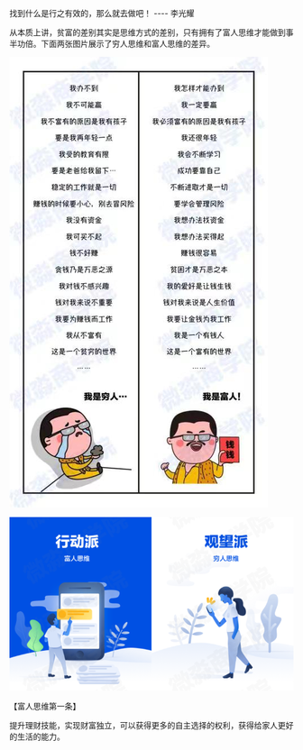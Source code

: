 找到什么是行之有效的，那么就去做吧！ ---- 李光耀

从本质上讲，贫富的差别其实是思维方式的差别，只有拥有了富人思维才能做到事半功倍。下面两张图片展示了穷人思维和富人思维的差异。

![](../imgs/穷人思维和富人思维1.jpg)

![](../imgs/穷人思维和富人思维2.png)

【富人思维第一条】

提升理财技能，实现财富独立，可以获得更多的自主选择的权利，获得给家人更好的生活的能力。


